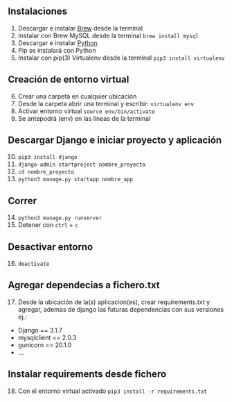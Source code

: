 ## Instalaciones

1. Descargar e instalar [Brew](https://brew.sh/index_es) desde la terminal
2. Instalar con Brew MySQL desde la terminal `brew install mysql`
3. Descargar e instalar [Python](https://www.python.org)
4. Pip se instalará con Python
5. Instalar con pip(3) Virtualenv desde la terminal `pip3 install virtualenv`

## Creación de entorno virtual
6. Crear una carpeta en cualquier ubicación
7. Desde la carpeta abrir una terminal y escribir: `virtualenv env`
8. Activar entorno virtual `source env/bin/activate`
9. Se antepodrá (env) en las líneas de la terminal

## Descargar Django e iniciar proyecto y aplicación 
10. `pip3 install django`
11. `django-admin startproject nombre_proyecto`
12. `cd nombre_proyecto`
13. `python3 manage.py startapp nombre_app`

## Correr
14. `python3 manage.py runserver`
15. Detener con `ctrl` + `c`

## Desactivar entorno
16. `deactivate`

## Agregar dependecias a fichero.txt
17. Desde la ubicación de la(s) aplicacion(es), crear requirements.txt y agregar, ademas de django las futuras dependencias con sus versiones ej.: 
- Django == 3.1.7
- mysqlclient == 2.0.3
- gunicorn == 20.1.0
- ...

## Instalar requirements desde fichero
18. Con el entorno virtual activado `pip3 install -r requirements.txt`